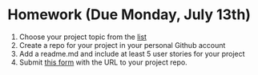# Homework (Due Monday, July 13th)

1. Choose your project topic from the [list](https://github.com/ga-dc/pbj-project1#project-choices)
2. Create a repo for your project in your personal Github account
3. Add a readme.md and include at least 5 user stories for your project
4. Submit [this form](https://wdidc6.typeform.com/to/V44oCc) with the URL to your project repo.
